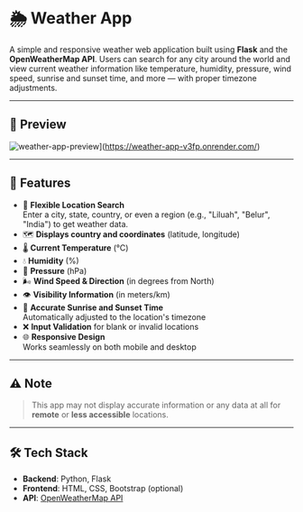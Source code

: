 # 🌦️ Weather App

A simple and responsive weather web application built using **Flask** and the **OpenWeatherMap API**. Users can search for any city around the world and view current weather information like temperature, humidity, pressure, wind speed, sunrise and sunset time, and more — with proper timezone adjustments.

---

## 📸 Preview

![weather-app-preview](preview-image-url-if-any)](https://weather-app-v3fp.onrender.com/)

---

## 🚀 Features

- 📍 **Flexible Location Search**  
  Enter a city, state, country, or even a region (e.g., "Liluah", "Belur", "India") to get weather data.
- 🗺️ **Displays country and coordinates** (latitude, longitude)
- 🌡️ **Current Temperature** (°C)
- 💧 **Humidity** (%)
- 🧭 **Pressure** (hPa)
- 🌬️ **Wind Speed & Direction** (in degrees from North)
- 👁️ **Visibility Information** (in meters/km)
- 🌅 **Accurate Sunrise and Sunset Time**  
  Automatically adjusted to the location's timezone
- ❌ **Input Validation** for blank or invalid locations
- 🌐 **Responsive Design**  
  Works seamlessly on both mobile and desktop

---

## ⚠️ Note

> This app may not display accurate information or any data at all for  
> **remote** or **less accessible** locations.

---

## 🛠️ Tech Stack

- **Backend**: Python, Flask
- **Frontend**: HTML, CSS, Bootstrap (optional)
- **API**: [OpenWeatherMap API](https://openweathermap.org/api)
